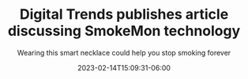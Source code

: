 ---
title: "Digital Trends publishes article discussing SmokeMon technology"
date: 2023-02-14T15:09:31-06:00
draft: false
subtitle: "Wearing this smart necklace could help you stop smoking forever"
has_link: true
link: "https://www.digitaltrends.com/mobile/wearable-smart-necklace-smokemon-help-you-stop-smoking/?utm_source=twitter&utm_medium=socialorg&utm_campaign=rss-feed"
---